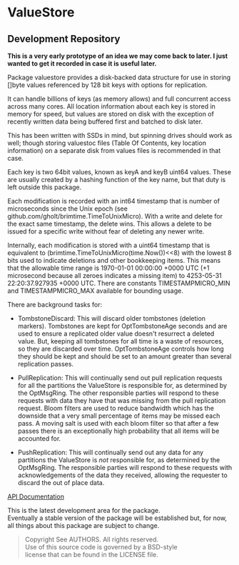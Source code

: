 # ValueStore
## Development Repository

**This is a very early prototype of an idea we may come back to later. I just
wanted to get it recorded in case it is useful later.**

Package valuestore provides a disk-backed data structure for use in storing
[]byte values referenced by 128 bit keys with options for replication.

It can handle billions of keys (as memory allows) and full concurrent access
across many cores. All location information about each key is stored in memory
for speed, but values are stored on disk with the exception of recently written
data being buffered first and batched to disk later.

This has been written with SSDs in mind, but spinning drives should work as
well; though storing valuestoc files (Table Of Contents, key location
information) on a separate disk from values files is recommended in that case.

Each key is two 64bit values, known as keyA and keyB uint64 values. These are
usually created by a hashing function of the key name, but that duty is left
outside this package.

Each modification is recorded with an int64 timestamp that is number of
microseconds since the Unix epoch (see
github.com/gholt/brimtime.TimeToUnixMicro). With a write and delete for the
exact same timestamp, the delete wins. This allows a delete to be issued for a
specific write without fear of deleting any newer write.

Internally, each modification is stored with a uint64 timestamp that is
equivalent to (brimtime.TimeToUnixMicro(time.Now())<<8) with the lowest 8
bits used to indicate deletions and other bookkeeping items. This means that
the allowable time range is 1970-01-01 00:00:00 +0000 UTC (+1 microsecond
because all zeroes indicates a missing item) to 4253-05-31 22:20:37.927935
+0000 UTC. There are constants TIMESTAMPMICRO_MIN and TIMESTAMPMICRO_MAX
available for bounding usage.

There are background tasks for:

* TombstoneDiscard: This will discard older tombstones (deletion markers).
Tombstones are kept for OptTombstoneAge seconds and are used to ensure a
replicated older value doesn't resurrect a deleted value. But, keeping all
tombstones for all time is a waste of resources, so they are discarded over
time. OptTombstoneAge controls how long they should be kept and should be
set to an amount greater than several replication passes.

* PullReplication: This will continually send out pull replication requests
for all the partitions the ValueStore is responsible for, as determined by
the OptMsgRing. The other responsible parties will respond to these requests
with data they have that was missing from the pull replication request.
Bloom filters are used to reduce bandwidth which has the downside that a
very small percentage of items may be missed each pass. A moving salt is
used with each bloom filter so that after a few passes there is an
exceptionally high probability that all items will be accounted for.

* PushReplication: This will continually send out any data for any
partitions the ValueStore is *not* responsible for, as determined by the
OptMsgRing. The responsible parties will respond to these requests with
acknowledgements of the data they received, allowing the requester to
discard the out of place data.

[API Documentation](http://godoc.org/github.com/gholt/valuestore)

This is the latest development area for the package.  
Eventually a stable version of the package will be established but, for now,
all things about this package are subject to change.

> Copyright See AUTHORS. All rights reserved.  
> Use of this source code is governed by a BSD-style  
> license that can be found in the LICENSE file.

